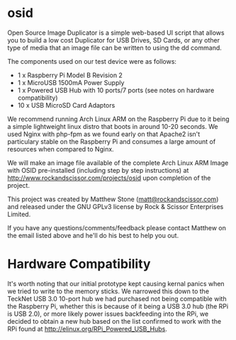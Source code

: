 osid
====

Open Source Image Duplicator is a simple web-based UI script that allows you to build a low cost Duplicator for USB Drives, SD Cards, or any other type of media that an image file can be written to using the dd command.

The components used on our test device were as follows:

- 1 x Raspberry Pi Model B Revision 2
- 1 x MicroUSB 1500mA Power Supply
- 1 x Powered USB Hub with 10 ports/7 ports (see notes on hardware compatibility)
- 10 x USB MicroSD Card Adaptors

We recommend running Arch Linux ARM on the Raspberry Pi due to it being a simple lightweight linux distro that boots in around 10-20 seconds. We used Nginx with php-fpm as we found early on that Apache2 isn't particulary stable on the Raspberry Pi and consumes a large amount of resources when compared to Nginx.

We will make an image file available of the complete Arch Linux ARM Image with OSID pre-installed (including step by step instructions) at http://www.rockandscissor.com/projects/osid upon completion of the project.

This project was created by Matthew Stone (matt@rockandscissor.com) and released under the GNU GPLv3 license by Rock & Scissor Enterprises Limited.

If you have any questions/comments/feedback please contact Matthew on the email listed above and he'll do his best to help you out.

Hardware Compatibility
======================

It's worth noting that our initial prototype kept causing kernal panics when we tried to write to the memory sticks. We narrowed this down to the TeckNet USB 3.0 10-port hub we had purchased not being compatible with the Raspberry Pi, whether this is because of it being a USB 3.0 hub (the RPi is USB 2.0), or more likely power issues backfeeding into the RPi, we decided to obtain a new hub based on the list confirmed to work with the RPi found at http://elinux.org/RPi_Powered_USB_Hubs.
